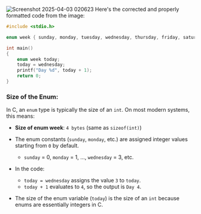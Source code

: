 ![Screenshot 2025-04-03 020623](https://github.com/user-attachments/assets/aac539d7-98e8-440e-b1c7-6dcfef447038)
Here's the corrected and properly formatted code from the image:

```c
#include <stdio.h>

enum week { sunday, monday, tuesday, wednesday, thursday, friday, saturday };

int main()
{
    enum week today;
    today = wednesday;
    printf("Day %d", today + 1);
    return 0;
}
```

### Size of the Enum:
In C, an `enum` type is typically the size of an `int`. On most modern systems, this means:

- **Size of enum week**: `4 bytes` (same as `sizeof(int)`)


- The enum constants (`sunday`, `monday`, etc.) are assigned integer values starting from `0` by default.
   - `sunday` = 0, `monday` = 1, ..., `wednesday` = 3, etc.
- In the code:
   - `today = wednesday` assigns the value `3` to `today`.
   - `today + 1` evaluates to `4`, so the output is `Day 4`.
- The size of the enum variable (`today`) is the size of an `int` because enums are essentially integers in C.

